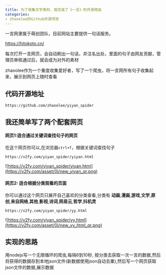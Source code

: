 ```yaml
---
title: 为了收集文字素材，我完成了《一言》的开源爬虫
categories:
- zhaoolee的Github开源项目
---
```


一言网隶属于萌创团队，目前网站主要提供一句话服务。 

https://hitokoto.cn/


每次打开一言网页，会自动刷出一句话，并注名出处，里面的句子由网友贡献，管理员审核通过后，就会成为对外的素材


zhaoolee作为一个重度收集爱好者，写了一个爬虫，将一言网所有句子收集起来，展示到网页上随时查看

## 代码开源地址

```
https://github.com/zhaoolee/yiyan_spider
```


## 我还简单写了两个配套网页


#### 网页1:适合通过关键词查找句子的网页

在这个网页你可以,在浏览器`ctrl+f`，根据关键词查找句子
```
https://v2fy.com/yiyan_spider/yiyan.html
```
![https://v2fy.com/yiyan_spider/yiyan.html](https://v2fy.com/asset/0i/new_yiyan_qr.png)


#### 网页2: 适合根据分类观看的页面

你可以通过这个网页只展开自己喜欢的分类查看,分类有 **动画**,**漫画**,**游戏**,**文学**,**原创**,**来自网络**,**其他**,**影视**,**诗词**,**网易云**,**哲学**,**抖机灵**

```
https://v2fy.com/yiyan_spider/yy.html
```

![https://v2fy.com/yiyan_spider/yy.html](https://v2fy.com/asset/0i/new_yy_html_qr.png)


## 实现的思路
用nodejs写一个无限循环的爬虫,每隔6到10秒, 按分类去获取一次一言的数据,然后将获得的数据存到本地json文件(新数据使用json自动去重),然后写一个网页获取json文件的数据,展示数据






